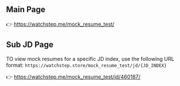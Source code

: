 ## Main Page
👉 https://watchstep.me/mock_resume_test/

## Sub JD Page
TO view mock resumes for a specific JD index, use the following URL format:
`https://watchstep.store/mock_resume_test/jd/{JD_INDEX}`

👉 https://watchstep.me/mock_resume_test/jd/460187/
